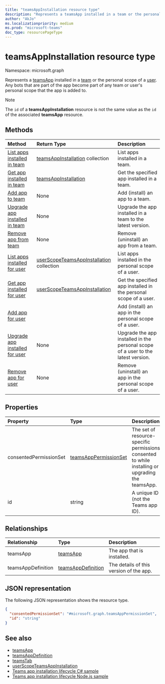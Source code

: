 ```yaml
---
title: "teamsAppInstallation resource type"
description: "Represents a teamsApp installed in a team or the personal scope of a user."
author: "AkJo"
ms.localizationpriority: medium
ms.prod: "microsoft-teams"
doc_type: resourcePageType
---
```


# teamsAppInstallation resource type

Namespace: microsoft.graph

Represents a [teamsApp](teamsapp.md) installed in a [team](team.md) or the personal scope of a [user](user.md). Any bots that are part of the app become part of any team or user's personal scope that the app is added to.

> [!NOTE]
> The `id` of a **teamsAppInstallation** resource is not the same value as the `id` of the associated **teamsApp** resource.

## Methods

| Method       | Return Type  |Description|
|:---------------|:--------|:----------|
|[List apps installed in team](../api/team-list-installedapps.md) | [teamsAppInstallation](teamsappinstallation.md) collection | List apps installed in a team.|
|[Get app installed in team](../api/team-get-installedapps.md) | [teamsAppInstallation](teamsappinstallation.md) | Get the specified app installed in a team.|
|[Add app to team](../api/team-post-installedapps.md) |None | Add (install) an app to a team.|
|[Upgrade app installed in team](../api/team-teamsappinstallation-upgrade.md) | None | Upgrade the app installed in a team to the latest version.|
|[Remove app from team](../api/team-delete-installedapps.md) | None | Remove (uninstall) an app from a team.|
|[List apps installed for user](../api/userteamwork-list-installedapps.md) | [userScopeTeamsAppInstallation](userscopeteamsappinstallation.md) collection | List apps installed in the personal scope of a user.|
|[Get app installed for user](../api/userteamwork-get-installedapps.md)| [userScopeTeamsAppInstallation](userscopeteamsappinstallation.md) | Get the specified app installed in the personal scope of a user. |
|[Add app for user](../api/userteamwork-post-installedapps.md) | | Add (install) an app in the personal scope of a user.|
|[Upgrade app installed for user](../api/userteamwork-teamsappinstallation-upgrade.md) | None | Upgrade the app installed in the personal scope of a user to the latest version.|
|[Remove app for user](../api/userteamwork-delete-installedapps.md) | None | Remove (uninstall) an app in the personal scope of a user.|

## Properties

| Property            | Type     | Description |
|:------------------- |:-------- |:----------- |
|consentedPermissionSet|[teamsAppPermissionSet](../resources/teamsapppermissionset.md)|The set of resource-specific permissions consented to while installing or upgrading the teamsApp.|
| id                  | string   | A unique ID (not the Teams app ID). |

## Relationships

| Relationship   | Type    | Description |
|:---------------|:--------|:----------|
|teamsApp|[teamsApp](teamsapp.md)| The app that is installed. |
|teamsAppDefinition|[teamsAppDefinition](teamsappdefinition.md)| The details of this version of the app. |

## JSON representation

The following JSON representation shows the resource type.

<!-- {
  "blockType": "resource",
  "@odata.type": "microsoft.graph.teamsAppInstallation",
  "baseType": "microsoft.graph.entity"
}-->

```json
{
  "consentedPermissionSet": "#microsoft.graph.teamsAppPermissionSet",
  "id": "string"
}
```

## See also

- [teamsApp](teamsapp.md)
- [teamsAppDefinition](teamsappdefinition.md)
- [teamsTab](../resources/teamstab.md)
- [userScopeTeamsAppInstallation](../resources/userscopeteamsappinstallation.md)
- [Teams app installation lifecycle C# sample](https://github.com/OfficeDev/Microsoft-Teams-Samples/blob/main/samples/graph-app-installation-lifecycle/csharp)
- [Teams app installation lifecycle Node.js sample](https://github.com/OfficeDev/Microsoft-Teams-Samples/blob/main/samples/graph-app-installation-lifecycle/nodejs)

<!-- uuid: 8fcb5dbc-d5aa-4681-8e31-b001d5168d79
2015-10-25 14:57:30 UTC -->
<!-- {
  "type": "#page.annotation",
  "description": "teamsApp resource",
  "keywords": "",
  "section": "documentation",
  "tocPath": ""
  "suppressions": []
}-->
